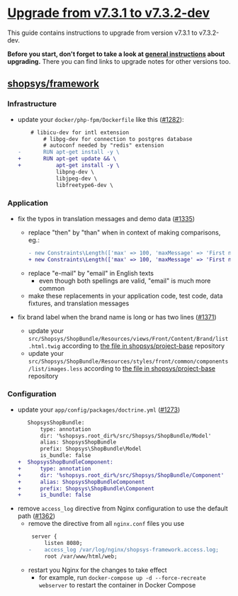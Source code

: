 # [Upgrade from v7.3.1 to v7.3.2-dev](https://github.com/shopsys/shopsys/compare/v7.3.1...7.3)

This guide contains instructions to upgrade from version v7.3.1 to v7.3.2-dev.

**Before you start, don't forget to take a look at [general instructions](https://github.com/shopsys/shopsys/blob/7.3/UPGRADE.md) about upgrading.**
There you can find links to upgrade notes for other versions too.

## [shopsys/framework]

### Infrastructure
- update your `docker/php-fpm/Dockerfile` like this ([#1282](https://github.com/shopsys/shopsys/pull/1282)):
    ```diff
        # libicu-dev for intl extension
            # libpg-dev for connection to postgres database
            # autoconf needed by "redis" extension
    -       RUN apt-get install -y \
    +       RUN apt-get update && \
    +           apt-get install -y \
                libpng-dev \
                libjpeg-dev \
                libfreetype6-dev \
    ```

### Application
- fix the typos in translation messages and demo data ([#1335](https://github.com/shopsys/shopsys/pull/1335))
    - replace "then" by "than" when in context of making comparisons, eg.:
        ```diff
        - new Constraints\Length(['max' => 100, 'maxMessage' => 'First name cannot be longer then {{ limit }} characters']),
        + new Constraints\Length(['max' => 100, 'maxMessage' => 'First name cannot be longer than {{ limit }} characters']),
        ```
    - replace "e-mail" by "email" in English texts
        - even though both spellings are valid, "email" is much more common
    - make these replacements in your application code, test code, data fixtures, and translation messages

- fix brand label when the brand name is long or has two lines ([#1371](https://github.com/shopsys/shopsys/pull/1371))
    - update your `src/Shopsys/ShopBundle/Resources/views/Front/Content/Brand/list.html.twig` according to [the file in shopsys/project-base](https://github.com/shopsys/project-base/blob/v7.3.2/src/Shopsys/ShopBundle/Resources/views/Front/Content/Brand/list.html.twig) repository
    - update your `src/Shopsys/ShopBundle/Resources/styles/front/common/components/list/images.less` according to [the file in shopsys/project-base](https://github.com/shopsys/project-base/blob/v7.3.2/src/Shopsys/ShopBundle/Resources/styles/front/common/components/list/images.less) repository

### Configuration
- update your `app/config/packages/doctrine.yml` ([#1273](https://github.com/shopsys/shopsys/pull/1273))
    ```diff
       ShopsysShopBundle:
           type: annotation
           dir: '%shopsys.root_dir%/src/Shopsys/ShopBundle/Model'
           alias: ShopsysShopBundle
           prefix: Shopsys\ShopBundle\Model
           is_bundle: false
    +  ShopsysShopBundleComponent:
    +      type: annotation
    +      dir: '%shopsys.root_dir%/src/Shopsys/ShopBundle/Component'
    +      alias: ShopsysShopBundleComponent
    +      prefix: Shopsys\ShopBundle\Component
    +      is_bundle: false
    ```
- remove `access_log` directive from Nginx configuration to use the default path ([#1362](https://github.com/shopsys/shopsys/pull/1362))
    - remove the directive from all `nginx.conf` files you use
        ```diff
         server {
             listen 8080;
        -    access_log /var/log/nginx/shopsys-framework.access.log;
             root /var/www/html/web;
        ```
    - restart you Nginx for the changes to take effect
        - for example, run `docker-compose up -d --force-recreate webserver` to restart the container in Docker Compose

[shopsys/framework]: https://github.com/shopsys/framework

